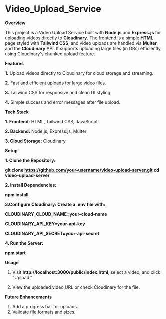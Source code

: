 # Video_Upload_Service



**Overview**

This project is a Video Upload Service built with **Node.js** and **Express.js** for uploading videos directly to **Cloudinary**. The frontend is a simple **HTML** page styled with **Tailwind CSS**, and video uploads are handled via **Multer** and the **Cloudinary** API. It supports uploading large files (in GBs) efficiently using Cloudinary's chunked upload feature.



**Features**


**1.** Upload videos directly to Cloudinary for cloud storage and streaming.

**2.** Fast and efficient uploads for large video files.

**3.** Tailwind CSS for responsive and clean UI styling.

**4.** Simple success and error messages after file upload.





**Tech Stack**



**1. Frontend:** HTML, Tailwind CSS, JavaScript

**2. Backend:** Node.js, Express.js, Multer

**3. Cloud Storage:** Cloudinary



**Setup**

**1. Clone the Repository:**


**git clone https://github.com/your-username/video-upload-server.git**
**cd video-upload-server**



**2. Install Dependencies:**


**npm install**



****3.Configure Cloudinary: Create a .env file with:****


**CLOUDINARY_CLOUD_NAME=your-cloud-name**

**CLOUDINARY_API_KEY=your-api-key**

**CLOUDINARY_API_SECRET=your-api-secret**


**4. Run the Server:**

**npm start**




**Usage**

1. Visit **http://localhost:3000/public/index.html**, select a video, and click "Upload."

2. View the uploaded video URL or check Cloudinary for the file.


**Future Enhancements**

1. Add a progress bar for uploads.
2. Validate file formats and sizes.

